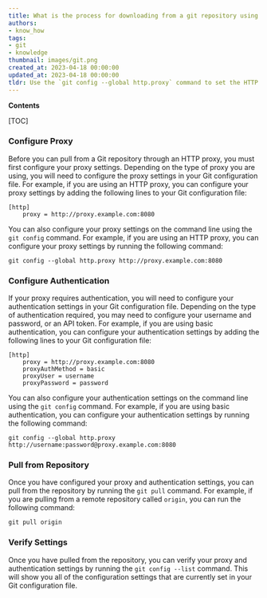 ```yaml
---
title: What is the process for downloading from a git repository using an http proxy?
authors:
- know_how
tags:
- git
- knowledge
thumbnail: images/git.png
created_at: 2023-04-18 00:00:00
updated_at: 2023-04-18 00:00:00
tldr: Use the `git config --global http.proxy` command to set the HTTP proxy for pulling from a Git repository.
---
```


**Contents**

[TOC]

### Configure Proxy

Before you can pull from a Git repository through an HTTP proxy, you must first configure your proxy settings. Depending on the type of proxy you are using, you will need to configure the proxy settings in your Git configuration file. For example, if you are using an HTTP proxy, you can configure your proxy settings by adding the following lines to your Git configuration file:

```git
[http]
	proxy = http://proxy.example.com:8080
```

You can also configure your proxy settings on the command line using the `git config` command. For example, if you are using an HTTP proxy, you can configure your proxy settings by running the following command:

```git
git config --global http.proxy http://proxy.example.com:8080
```

### Configure Authentication

If your proxy requires authentication, you will need to configure your authentication settings in your Git configuration file. Depending on the type of authentication required, you may need to configure your username and password, or an API token. For example, if you are using basic authentication, you can configure your authentication settings by adding the following lines to your Git configuration file:

```git
[http]
	proxy = http://proxy.example.com:8080
	proxyAuthMethod = basic
	proxyUser = username
	proxyPassword = password
```

You can also configure your authentication settings on the command line using the `git config` command. For example, if you are using basic authentication, you can configure your authentication settings by running the following command:

```git
git config --global http.proxy http://username:password@proxy.example.com:8080
```

### Pull from Repository

Once you have configured your proxy and authentication settings, you can pull from the repository by running the `git pull` command. For example, if you are pulling from a remote repository called `origin`, you can run the following command:

```git
git pull origin
```

### Verify Settings

Once you have pulled from the repository, you can verify your proxy and authentication settings by running the `git config --list` command. This will show you all of the configuration settings that are currently set in your Git configuration file.
